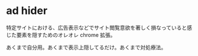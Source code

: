 # ad hider
特定サイトにおける、広告表示などでサイト閲覧意欲を著しく損なっていると感じた要素を隠すためのオレオレ chrome 拡張。

あくまで自分用。あくまで表示上隠してるだけ。あくまで対処療法。
